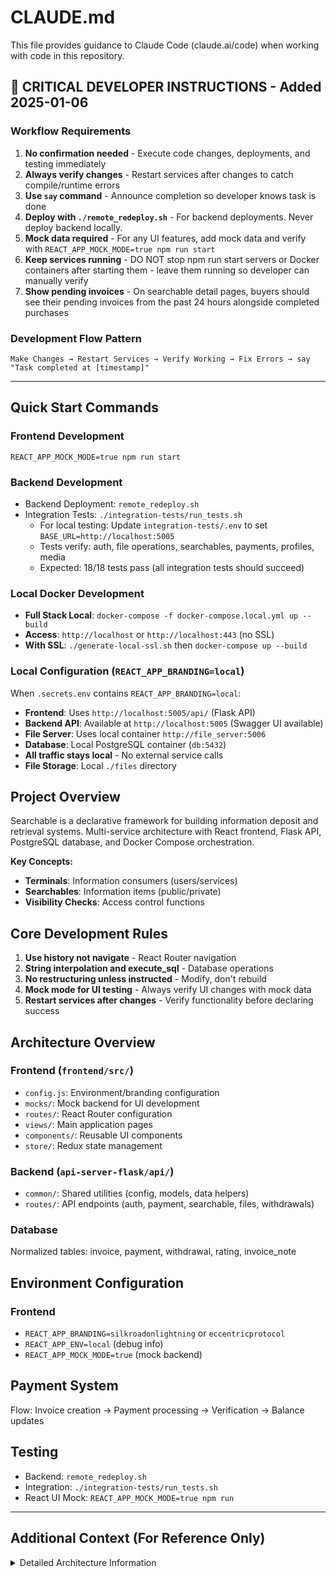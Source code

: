 # CLAUDE.md

This file provides guidance to Claude Code (claude.ai/code) when working with code in this repository.

## 🚨 CRITICAL DEVELOPER INSTRUCTIONS - Added 2025-01-06

### Workflow Requirements
1. **No confirmation needed** - Execute code changes, deployments, and testing immediately
2. **Always verify changes** - Restart services after changes to catch compile/runtime errors 
3. **Use `say` command** - Announce completion so developer knows task is done
4. **Deploy with `./remote_redeploy.sh`** - For backend deployments. Never deploy backend locally.
5. **Mock data required** - For any UI features, add mock data and verify with `REACT_APP_MOCK_MODE=true npm run start`
6. **Keep services running** - DO NOT stop npm run start servers or Docker containers after starting them - leave them running so developer can manually verify
7. **Show pending invoices** - On searchable detail pages, buyers should see their pending invoices from the past 24 hours alongside completed purchases

### Development Flow Pattern
```
Make Changes → Restart Services → Verify Working → Fix Errors → say "Task completed at [timestamp]"
```

---

## Quick Start Commands

### Frontend Development
 `REACT_APP_MOCK_MODE=true npm run start`

### Backend Development  
- Backend Deployment: `remote_redeploy.sh` 
- Integration Tests: `./integration-tests/run_tests.sh`
  - For local testing: Update `integration-tests/.env` to set `BASE_URL=http://localhost:5005`
  - Tests verify: auth, file operations, searchables, payments, profiles, media
  - Expected: 18/18 tests pass (all integration tests should succeed)

### Local Docker Development
- **Full Stack Local**: `docker-compose -f docker-compose.local.yml up --build`
- **Access**: `http://localhost` or `http://localhost:443` (no SSL)
- **With SSL**: `./generate-local-ssl.sh` then `docker-compose up --build`

### Local Configuration (`REACT_APP_BRANDING=local`)
When `.secrets.env` contains `REACT_APP_BRANDING=local`:
- **Frontend**: Uses `http://localhost:5005/api/` (Flask API)
- **Backend API**: Available at `http://localhost:5005` (Swagger UI available)
- **File Server**: Uses local container `http://file_server:5006`
- **Database**: Local PostgreSQL container (`db:5432`)
- **All traffic stays local** - No external service calls
- **File Storage**: Local `./files` directory

## Project Overview

Searchable is a declarative framework for building information deposit and retrieval systems. Multi-service architecture with React frontend, Flask API, PostgreSQL database, and Docker Compose orchestration.

**Key Concepts:**
- **Terminals**: Information consumers (users/services) 
- **Searchables**: Information items (public/private)
- **Visibility Checks**: Access control functions

## Core Development Rules

1. **Use history not navigate** - React Router navigation
2. **String interpolation and execute_sql** - Database operations  
3. **No restructuring unless instructed** - Modify, don't rebuild
4. **Mock mode for UI testing** - Always verify UI changes with mock data
5. **Restart services after changes** - Verify functionality before declaring success

## Architecture Overview

### Frontend (`frontend/src/`)
- `config.js`: Environment/branding configuration
- `mocks/`: Mock backend for UI development
- `routes/`: React Router configuration  
- `views/`: Main application pages
- `components/`: Reusable UI components
- `store/`: Redux state management

### Backend (`api-server-flask/api/`)
- `common/`: Shared utilities (config, models, data helpers)
- `routes/`: API endpoints (auth, payment, searchable, files, withdrawals)

### Database
Normalized tables: invoice, payment, withdrawal, rating, invoice_note

## Environment Configuration

### Frontend
- `REACT_APP_BRANDING=silkroadonlightning` or `eccentricprotocol`
- `REACT_APP_ENV=local` (debug info)
- `REACT_APP_MOCK_MODE=true` (mock backend)


## Payment System
Flow: Invoice creation → Payment processing → Verification → Balance updates

## Testing
- Backend: `remote_redeploy.sh` 
- Integration: `./integration-tests/run_tests.sh`
- React UI Mock: `REACT_APP_MOCK_MODE=true npm run`

---

## Additional Context (For Reference Only)

<details>
<summary>Detailed Architecture Information</summary>

### Multi-service architecture with Docker Compose:
- **Frontend**: React/Material-UI app with authentication and payment flows
- **Flask API**: Python backend with JWT auth, payment processing, and database operations  
- **File Server**: Separate service for file storage/retrieval
- **PostgreSQL**: Primary database with proper normalized tables
- **NGINX**: Reverse proxy and static file serving
- **Background Service**: Background task processing
- **USDT API**: Ethereum-based USDT transactions

### Frontend Structure Details (`frontend/src/`)
- **`config.js`**: Environment-specific configuration and branding
- **`mocks/`**: Mock backend system for UI development without backend
- **`routes/`**: React Router configuration for different user types
- **`views/`**: Main application pages (searchables, payments, profile)
- **`components/`**: Reusable UI components
- **`store/`**: Redux state management
- **`utils/`**: Authentication guards and utilities

### Backend Structure Details (`api-server-flask/api/`)
- **`common/`**: Shared utilities and configuration
  - `config.py`: Database and app configuration
  - `models.py`: SQLAlchemy database models
  - `data_helpers.py`: Database CRUD operations
  - `payment_helpers.py`: Payment business logic
- **`routes/`**: API endpoints organized by domain
  - `auth.py`: Authentication and user management
  - `payment.py`: Invoice creation and payment processing
  - `searchable.py`: Core searchable CRUD operations
  - `files.py`: File upload/download operations
  - `withdrawals.py`: USDT and Lightning withdrawals

### Payment System Details

**Payment Flow:**
1. Invoice creation with currency/amount
2. Payment processing 
3. Payment verification and completion
4. Balance updates and withdrawal processing

### Mock Mode Development
For UI development without backend dependencies for testing:

```bash
REACT_APP_MOCK_MODE=true npm run dev
```

Navigate to: `http://localhost:3000/searchable-item/mock-item-1`

Mock mode features:
- Complete mock data for testing UI flows
- Authentication bypass for development
- Visual indicator (orange "🔧 MOCK MODE" badge)
- Production-safe (only active with env var)


---

## Frontend Component Patterns (Updated 2025-01-06)

### Authentication System - Post-Formik Architecture
- **Pattern**: Manual state management with Material-UI components (no Formik dependency)
- **Form State**: `useState` hooks for `formValues`, `formErrors`, `touched`, `isSubmitting`
- **Validation**: Custom `validateField` functions with real-time feedback
- **Files**: `RestLogin.js`, `RestRegister.js`
- **Benefits**: Cleaner code, better Material-UI integration, easier maintenance

```javascript
// New pattern for form handling
const [formValues, setFormValues] = useState({ email: '', password: '' });
const [formErrors, setFormErrors] = useState({});
const validateField = (name, value) => { /* custom validation */ };
```

### Profile System - User ID Based Routing
- **API Pattern**: `/api/v1/profile/<int:user_id>` for public profiles
- **Authentication**: Token-based `/api/v1/profile` for current user operations
- **Database**: `user_profile` table using `user_id` (terminal_id) as primary key
- **Navigation**: Profile links use `terminal_id` instead of username/email

### Media Management System
- **Pattern**: URI-based media system (`/api/v1/media/{uuid}`)
- **Utils**: `mediaUtils.js` for URL processing and mock mode support
- **Component**: `ZoomableImage` for interactive image viewing
- **Storage**: File server integration with proper URI mapping

```javascript
// Media URI processing
import { getMediaUrl, processMediaUrls } from '../../utils/mediaUtils';
const imageUrl = getMediaUrl(profile.profile_image_url);
```

### Component Styling Standards
- **Theme**: 5-color system (primary, secondary, alerting, warning, highlight)
- **Font**: FreePixel standardized across components
- **Import Pattern**: `useComponentStyles` for consistent styling
- **File**: `/frontend/src/themes/componentStyles.js`

## Backend API Patterns (Updated 2025-01-06)

### Profile Endpoints
- `GET /api/v1/profile/<int:user_id>` - Public profile access by user ID
- `GET /api/v1/profile` - Current user profile (token-required)
- `PUT /api/v1/profile` - Update current user profile (token-required)
- `POST /api/v1/profile` - Create user profile (token-required)

### Media Endpoints
- `POST /api/v1/media` - Upload media files
- `GET /api/v1/media/<uuid>` - Retrieve media by UUID
- **File**: `/api-server-flask/api/routes/media.py`

### Authentication Flow
1. **Login**: Email/password → JWT token with user object
2. **Profile Access**: Token-based for current user, ID-based for public profiles
3. **Navigation**: Use `terminal_id` for profile routing

## Development Practices (Updated 2025-01-06)

### Form Development
- **Use Material-UI directly** - No Formik dependency
- **Manual state management** - useState hooks with validation functions
- **Error handling** - Real-time validation with touched state tracking

### Media in Mock Mode
```bash
REACT_APP_MOCK_MODE=true npm run start
# Automatically maps media URIs to mock images
# Supports both data URLs and file server URLs
```

### Profile Development
- **Always use user_id** - Never use email for profile API calls
- **Terminal ID mapping** - Profile navigation uses terminal_id from searchable items
- **Token authentication** - Current user operations require valid JWT

---

## Recent Material Changes Log

### 2025-01-06: Authentication & Profile System Overhaul
1. **Authentication Components**: Converted from Formik to native Material-UI with manual state management
2. **Profile API**: Migrated from email-based to user_id-based routing
3. **Media System**: Implemented URI-based media management with file server integration
4. **Component Architecture**: Enhanced with ZoomableImage and improved styling patterns

addtional: 
1. this file should be updated frequently, everytime there is a material change we should update this file. 
